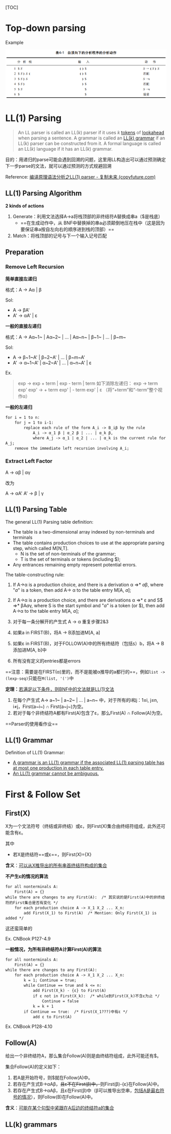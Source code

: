 [TOC]

# Top-down parsing

Example

![](assets/image-20210508180208470.png)

# LL(1) Parsing

> An LL parser is called an LL(*k*) parser if it uses *k* [tokens](https://en.wikipedia.org/wiki/Token_(parser)) of [lookahead](https://en.wikipedia.org/wiki/Parsing#Lookahead) when parsing a sentence. A grammar is called an [LL(*k*) grammar](https://en.wikipedia.org/wiki/LL_grammar) if an LL(*k*) parser can be constructed from it. A formal language is called an LL(*k*) language if it has an LL(*k*) grammar.

目的：用递归的parse可能会遇到回溯的问题，这里用LL构造出可以通过预测确定下一步parse的文法，就可以通过预测的方式规避回溯

Reference: [编译原理语法分析之LL(1) parser - 复制未来 (copyfuture.com)](https://copyfuture.com/blogs-details/20200709094254303w0gyxbowfalywr7)

## LL(1) Parsing Algorithm

**2 kinds of actions**

1. Generate：利用文法选择A→a将栈顶部的非终结符A替换成串a（$是栈底）
    * ==在生成动作中，从 BNF中替换掉的串a必须颠倒地压在栈中（这是因为要保证串a按自左向右的顺序进到栈的顶部）==
2. Match：将栈顶部的记号与下一个输入记号匹配

## Preparation

### Remove Left Recursion

**简单直接左递归**

格式：A -> Aα | β

Sol:

* A -> βA'
* A' -> αA' | ε

**一般的直接左递归**

格式：A -> Aα~1~ | Aα~2~ | ... | Aα~n~ | β~1~ | ... | β~m~

Sol:

* A -> β~1~A' | β~2~A' | ... | β~m~A'
* A' -> α~1~A' | α~2~A' | ... | α~n~A' | ε

Ex.

> exp -> exp + term | exp - term | term
> 如下消除左递归：
> exp -> term exp'
> exp' -> + term exp' | - term exp' | ε （将“+term”和“-term”整个视作α）

**一般的左递归**

```pseudocode
for i = 1 to n:
    for j = 1 to i-1:
        replace each rule of the form A_i -> B_iβ by the rule
            A_i -> α_1 β | α_2 β | ... | α_k β,
            where A_j -> α_1 | α_2 | ... | α_k is the current rule for A_j;
    remove the immediate left recursion involving A_i;
```

### Extract Left Factor

A -> αβ | αγ

改为

A -> αA'
A' -> β | γ

## LL(1) Parsing Table

The general LL(1) Parsing table definition:

* The table is a two-dimensional array indexed by non-terminals and terminals
* The table contains production choices to use at the appropriate parsing step, which called M[N,T].
    * N is the set of non-terminals of the grammar;
    * T is the set of terminals or tokens (including $);
* Any entrances remaining empty represent potential errors.



The table-constructing rule:

1. If A→α is a production choice, and there is a derivation α =>\* *a*β, where "*a*" is a token, then add A→ α to the table entry M[A, *a*];
2. If A→α is a production choice, and there are derivations α =>\* ε  and   S\$ =>\* βA*a*γ, where S is the start symbol and "*a*" is a token (or \$), then add A→α to the table entry M[A, *a*];

1. 对于每一条分解开的产生式 A → α 重复步骤2&3

2. 如果a in FIRST(B)，将A → B添加进M[A, a]

3. 如果ε in FIRST(B)，对于FOLLOW(A)中的所有终结符（包括`$`）b，将A → B添加进M\[A, b\]中

4. 所有没有定义的entries都是errors



==注意：需要是在FIRST(α)里的，而不是能被α推导的a都行的==，例如`list -> (lexp-seq)`只能在`M(list, '(')`中



**定理：**<u>若满足以下条件，则BNF中的文法就是LL(1)文法</u>

1. 在每个产生式 A→ a~1~ | a~2~ | ... | a~n~ 中，对于所有的i和j：1≤i, j≤n, i≠j，First(a~i~) ∩ First(a~j~)为空。
2. 若对于每个非终结符A都有First(A)包含了ε，那么First(A) ∩ Follow(A)为空。



==Parser的使用看作业==

## LL(1) Grammar

Definition of LL(1) Grammar:

* <u>A grammar is an LL(1) grammar if the associated LL(1) parsing table has at most one production in each table entry.</u>
* <u>An LL(1) grammar cannot be ambiguous.</u>

# First & Follow Set

## First(X)

X为一个文法符号（终结或非终结）或ε，则First(X)集合由终结符组成，此外还可能含有ε。

其中

* 若X是终结符==或ε==，则First(X)={X}



**含义**：<u>可以从X推导出的所有串首终结符构成的集合</u>



**不产生ε的情况的算法**

```pseudocode
for all nonterminals A:
    First(A) = {}
while there are changes to any First(A):  /* 其实说的是First(A)中的非终结符的First集合是否有变化 */
    for each production choice A -> X_1 X_2 ... X_n:
        add First(X_1) to First(A)  /* Mention: Only First(X_1) is added */
```

这还蛮简单的

Ex. CNBook P127-4.9



**一般情况，为所有非终结符A计算First(A)的算法**

```pseudocode
for all nonterminals A:
    First(A) = {}
while there are changes to any First(A):
    for each production choice A -> X_1 X_2 ... X_n:
        k = 1; Continue = true;
        while Continue == true and k <= n:
            add First(X_k) - {ε} to First(A)
            if ε not in First(X_k):  /* while到First(X_k)不含ε为止 */
                Continue = false
            k = k + 1
        if Continue == true:  /* First(X_1???)中有ε */
            add ε to First(A)
```

Ex. CNBook P128-4.10

## Follow(A)

给出一个非终结符A，那么集合Follow(A)则是由终结符组成，此外可能还有\$。

集合Follow(A)的定义如下：

1. 若A是开始符号，则\$就在Follow(A)中。
2. 若存在产生式B→αAβ，~~且ε不在First(β)中，~~则First(β)-{ε}在Follow(A)中。
3. 若存在产生式B→αAβ，且ε在First(β)中（β可以推导出空串，<u>包括A是最右符号的情况</u>），则Follow(B)在Follow(A)中。



**含义**：<u>可能在某个句型中紧跟在A后边的终结符a的集合</u>

## LL(k) grammars
